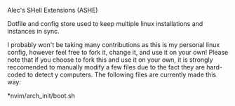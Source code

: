 Alec's SHell Extensions (ASHE)

Dotfile and config store used to keep multiple linux installations and instances in sync.

I probably won't be taking many contributions as this is my personal linux config, however feel free to fork it, change it, and use it on your own!  Please note that if you choose to fork this and use it on your own, it is strongly reccomended to manually modify a few files due to the fact they are hard-coded to detect y computers.  The following files are currently made this way:

*nvim/arch_init/boot.sh 
